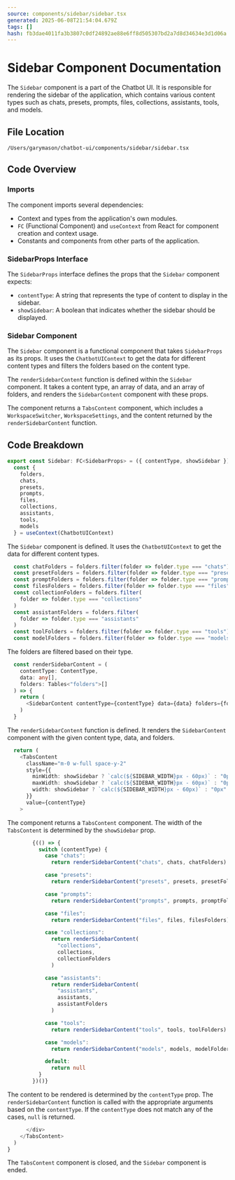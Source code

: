 ```yaml
---
source: components/sidebar/sidebar.tsx
generated: 2025-06-08T21:54:04.679Z
tags: []
hash: fb3dae4011fa3b3807c0df24892ae88e6ff8d505307bd2a7d8d34634e3d1d06a
---
```


# Sidebar Component Documentation

The `Sidebar` component is a part of the Chatbot UI. It is responsible for rendering the sidebar of the application, which contains various content types such as chats, presets, prompts, files, collections, assistants, tools, and models.

## File Location

`/Users/garymason/chatbot-ui/components/sidebar/sidebar.tsx`

## Code Overview

### Imports

The component imports several dependencies:

- Context and types from the application's own modules.
- `FC` (Functional Component) and `useContext` from React for component creation and context usage.
- Constants and components from other parts of the application.

### SidebarProps Interface

The `SidebarProps` interface defines the props that the `Sidebar` component expects:

- `contentType`: A string that represents the type of content to display in the sidebar.
- `showSidebar`: A boolean that indicates whether the sidebar should be displayed.

### Sidebar Component

The `Sidebar` component is a functional component that takes `SidebarProps` as its props. It uses the `ChatbotUIContext` to get the data for different content types and filters the folders based on the content type.

The `renderSidebarContent` function is defined within the `Sidebar` component. It takes a content type, an array of data, and an array of folders, and renders the `SidebarContent` component with these props.

The component returns a `TabsContent` component, which includes a `WorkspaceSwitcher`, `WorkspaceSettings`, and the content returned by the `renderSidebarContent` function.

## Code Breakdown

```ts
export const Sidebar: FC<SidebarProps> = ({ contentType, showSidebar }) => {
  const {
    folders,
    chats,
    presets,
    prompts,
    files,
    collections,
    assistants,
    tools,
    models
  } = useContext(ChatbotUIContext)
```

The `Sidebar` component is defined. It uses the `ChatbotUIContext` to get the data for different content types.

```ts
  const chatFolders = folders.filter(folder => folder.type === "chats")
  const presetFolders = folders.filter(folder => folder.type === "presets")
  const promptFolders = folders.filter(folder => folder.type === "prompts")
  const filesFolders = folders.filter(folder => folder.type === "files")
  const collectionFolders = folders.filter(
    folder => folder.type === "collections"
  )
  const assistantFolders = folders.filter(
    folder => folder.type === "assistants"
  )
  const toolFolders = folders.filter(folder => folder.type === "tools")
  const modelFolders = folders.filter(folder => folder.type === "models")
```

The folders are filtered based on their type.

```ts
  const renderSidebarContent = (
    contentType: ContentType,
    data: any[],
    folders: Tables<"folders">[]
  ) => {
    return (
      <SidebarContent contentType={contentType} data={data} folders={folders} />
    )
  }
```

The `renderSidebarContent` function is defined. It renders the `SidebarContent` component with the given content type, data, and folders.

```ts
  return (
    <TabsContent
      className="m-0 w-full space-y-2"
      style={{
        minWidth: showSidebar ? `calc(${SIDEBAR_WIDTH}px - 60px)` : "0px",
        maxWidth: showSidebar ? `calc(${SIDEBAR_WIDTH}px - 60px)` : "0px",
        width: showSidebar ? `calc(${SIDEBAR_WIDTH}px - 60px)` : "0px"
      }}
      value={contentType}
    >
```

The component returns a `TabsContent` component. The width of the `TabsContent` is determined by the `showSidebar` prop.

```ts
        {(() => {
          switch (contentType) {
            case "chats":
              return renderSidebarContent("chats", chats, chatFolders)

            case "presets":
              return renderSidebarContent("presets", presets, presetFolders)

            case "prompts":
              return renderSidebarContent("prompts", prompts, promptFolders)

            case "files":
              return renderSidebarContent("files", files, filesFolders)

            case "collections":
              return renderSidebarContent(
                "collections",
                collections,
                collectionFolders
              )

            case "assistants":
              return renderSidebarContent(
                "assistants",
                assistants,
                assistantFolders
              )

            case "tools":
              return renderSidebarContent("tools", tools, toolFolders)

            case "models":
              return renderSidebarContent("models", models, modelFolders)

            default:
              return null
          }
        })()}
```

The content to be rendered is determined by the `contentType` prop. The `renderSidebarContent` function is called with the appropriate arguments based on the `contentType`. If the `contentType` does not match any of the cases, `null` is returned.

```ts
      </div>
    </TabsContent>
  )
}
```

The `TabsContent` component is closed, and the `Sidebar` component is ended.